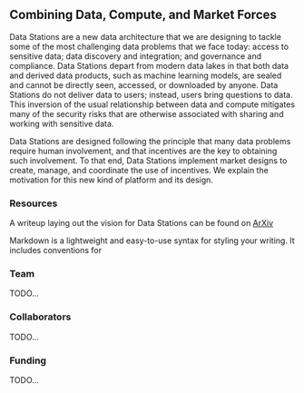 ## Combining Data, Compute, and Market Forces

Data Stations are a new data architecture that we are designing to tackle some of the most challenging data problems that we face today: access to sensitive data; data discovery and integration; and governance and compliance. Data Stations depart from modern data lakes in that both data and derived data products, such as machine learning models, are sealed and cannot be directly seen, accessed, or downloaded by anyone. Data Stations do not deliver data to users; instead, users bring questions to data. This inversion of the usual relationship between data and compute mitigates many of the security risks that are otherwise associated with sharing and working with sensitive data.

Data Stations are designed following the principle that many data problems require human involvement, and that incentives are the key to obtaining such involvement. To that end, Data Stations implement market designs to create, manage, and coordinate the use of incentives. We explain the motivation for this new kind of platform and its design.


### Resources

A writeup laying out the vision for Data Stations can be found on [ArXiv](https://arxiv.org/abs/2009.00035)

Markdown is a lightweight and easy-to-use syntax for styling your writing. It includes conventions for


### Team

TODO...

### Collaborators

TODO...

### Funding

TODO...
